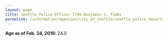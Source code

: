 ```yaml
---
layout: page
title: Seattle Police Officer 7748 Benjamin J. Timbs
permalink: /information/agencies/city_of_seattle/seattle_police_department/copbook/7748/
---
```


**Age as of Feb. 24, 2016:** 24.0
